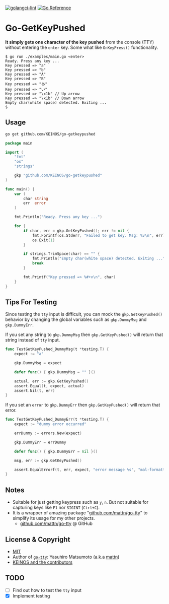 [![golangci-lint](https://github.com/KEINOS/go-getkeypushed/actions/workflows/golangci-lint.yaml/badge.svg)](https://github.com/KEINOS/go-getkeypushed/actions/workflows/golangci-lint.yaml)
[![Go Reference](https://pkg.go.dev/badge/github.com/KEINOS/go-getkeypushed.svg)](https://pkg.go.dev/github.com/KEINOS/go-getkeypushed#section-documentation "Read generated documentation")

# Go-GetKeyPushed

**It simply gets one character of the key pushed** from the console (TTY) without entering the `enter` key. Some what like `OnKeyPress()` functionality.

```shellsession
$ go run ./examples/main.go <enter>
Ready. Press any key ...
Key pressed => "a"
Key pressed => "b"
Key pressed => "A"
Key pressed => "B"
Key pressed => "あ"
Key pressed => "い"
Key pressed => "\x1b" // Up arrow
Key pressed => "\x1b" // Down arrow
Empty char(white space) detected. Exiting ...
$
```

## Usage

```bash
go get github.com/KEINOS/go-getkeypushed
```

```go
package main

import (
    "fmt"
    "os"
    "strings"

    gkp "github.com/KEINOS/go-getkeypushed"
)

func main() {
    var (
        char string
        err  error
    )

    fmt.Println("Ready. Press any key ...")

    for {
        if char, err = gkp.GetKeyPushed(); err != nil {
            fmt.Fprintf(os.Stderr, "Failed to get key. Msg: %v\n", err)
            os.Exit(1)
        }

        if strings.TrimSpace(char) == "" {
            fmt.Println("Empty char(white space) detected. Exiting ...")
            break
        }

        fmt.Printf("Key pressed => %#+v\n", char)
    }
}
```

## Tips For Testing

Since testing the `tty` input is difficult, you can mock the `gkp.GetKeyPushed()` behavior by changing the global variables such as `gkp.DummyMsg` and `gkp.DummyErr`.

If you set any string to `gkp.DummyMsg` then `gkp.GetKeyPushed()` will return that string instead of `tty` input.

```go
func TestGetKeyPushed_DummyMsg(t *testing.T) {
    expect := "a"

    gkp.DummyMsg = expect

    defer func() { gkp.DummyMsg = "" }()

    actual, err := gkp.GetKeyPushed()
    assert.Equal(t, expect, actual)
    assert.Nil(t, err)
}
```

If you set an `error` to `gkp.DummyErr` then `gkp.GetKeyPushed()` will return that error.

```go
func TestGetKeyPushed_DummyErr(t *testing.T) {
    expect := "dummy error occurred"

    errDummy := errors.New(expect)

    gkp.DummyErr = errDummy

    defer func() { gkp.DummyErr = nil }()

    msg, err := gkp.GetKeyPushed()

    assert.EqualErrorf(t, err, expect, "error message %s", "mal-formatted")
}
```

## Notes

- Suitable for just getting keypress such as `y`, `n`. But not suitable for capturing keys like `F1` nor `SIGINT` (`Ctrl+C`).
- It is a wrapper of amazing package "[github.com/mattn/go-tty](https://github.com/mattn/go-tty/)" to simplify its usage for my other projects.
  - [github.com/mattn/go-tty](https://github.com/mattn/go-tty/) @ GitHub

## License & Copyright

- [MIT](https://github.com/KEINOS/go-getkeypushed/blob/master/LICENSE)
- Author of [`go-tty`](https://github.com/mattn/go-tty/): Yasuhiro Matsumoto (a.k.a [mattn](https://github.com/mattn/))
- [KEINOS and the contributors](https://github.com/KEINOS/go-getkeypushed/graphs/contributors)

## TODO

- [ ] Find out how to test the `tty` input
- [x] Implement testing
